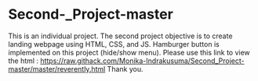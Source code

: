 # Second-_Project-master
This is an individual project. The second project objective is to create landing webpage using HTML, CSS, and JS. Hamburger button is implemented on this project (hide/show menu).
Please use this link to view the html : https://raw.githack.com/Monika-Indrakusuma/Second_Project-master/master/reverently.html
Thank you.
